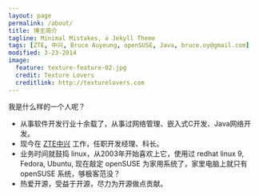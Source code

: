 ```yaml
---
layout: page
permalink: /about/
title: 博主简介
tagline: Minimal Mistakes, a Jekyll Theme
tags: [ZTE, 中兴, Bruce Auyeung, openSUSE, Java, bruce.oy@gmail.com]
modified: 3-23-2014
image:
  feature: texture-feature-02.jpg
  credit: Texture Lovers
  creditlink: http://texturelovers.com
---
```


我是什么样的一个人呢？

- 从事软件开发行业十余载了，从事过网络管理、嵌入式C开发、Java网络开发。
- 现今在 [ZTE中兴](http://www.zte.com.cn/cn/) 工作，任职开发经理、科长。
- 业务时间就鼓捣 linux，从2003年开始喜欢上它，使用过 redhat linux 9, Fedora, Ubuntu, 现在敲定 openSUSE 为家用系统了，家里电脑上就只有 openSUSE 系统，够极客范没？
- 热爱开源，受益于开源，尽力为开源做点贡献。